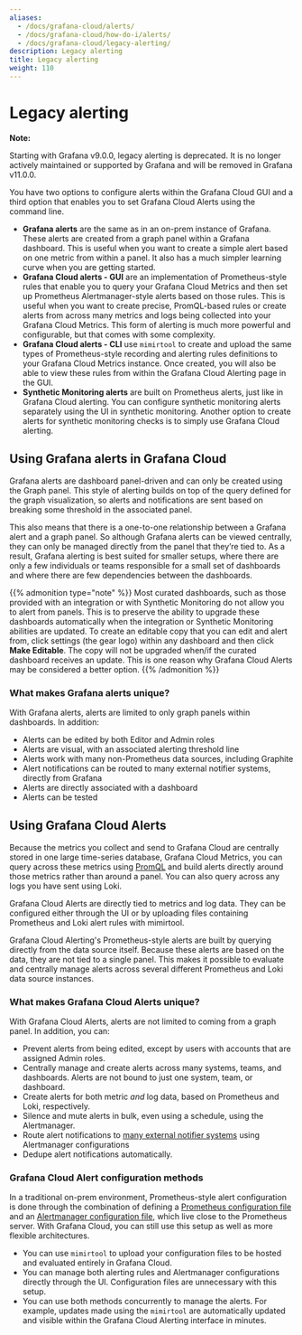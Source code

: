 ```yaml
---
aliases:
  - /docs/grafana-cloud/alerts/
  - /docs/grafana-cloud/how-do-i/alerts/
  - /docs/grafana-cloud/legacy-alerting/
description: Legacy alerting
title: Legacy alerting
weight: 110
---
```


# Legacy alerting

**Note:**

Starting with Grafana v9.0.0, legacy alerting is deprecated. It is no longer actively maintained or supported by Grafana and will be removed in Grafana v11.0.0.

You have two options to configure alerts within the Grafana Cloud GUI and a third option that enables you to set Grafana Cloud Alerts using the command line.

- **Grafana alerts** are the same as in an on-prem instance of Grafana.
  These alerts are created from a graph panel within a Grafana dashboard.
  This is useful when you want to create a simple alert based on one metric from within a panel.
  It also has a much simpler learning curve when you are getting started.
- **Grafana Cloud alerts - GUI** are an implementation of Prometheus-style rules that enable you to query your Grafana Cloud Metrics and then set up Prometheus Alertmanager-style alerts based on those rules.
  This is useful when you want to create precise, PromQL-based rules or create alerts from across many metrics and logs being collected into your Grafana Cloud Metrics.
  This form of alerting is much more powerful and configurable, but that comes with some complexity.
- **Grafana Cloud alerts - CLI** use `mimirtool` to create and upload the same types of Prometheus-style recording and alerting rules definitions to your Grafana Cloud Metrics instance.
  Once created, you will also be able to view these rules from within the Grafana Cloud Alerting page in the GUI.
- **Synthetic Monitoring alerts** are built on Prometheus alerts, just like in Grafana Cloud alerting.
  You can configure synthetic monitoring alerts separately using the UI in synthetic monitoring.
  Another option to create alerts for synthetic monitoring checks is to simply use Grafana Cloud alerting.

## Using Grafana alerts in Grafana Cloud

Grafana alerts are dashboard panel-driven and can only be created using the Graph panel.
This style of alerting builds on top of the query defined for the graph visualization, so alerts and notifications are sent based on breaking some threshold in the associated panel.

This also means that there is a one-to-one relationship between a Grafana alert and a graph panel.
So although Grafana alerts can be viewed centrally, they can only be managed directly from the panel that they’re tied to.
As a result, Grafana alerting is best suited for smaller setups, where there are only a few individuals or teams responsible for a small set of dashboards and where there are few dependencies between the dashboards.

{{% admonition type="note" %}}
Most curated dashboards, such as those provided with an integration or with Synthetic Monitoring do not allow you to alert from panels.
This is to preserve the ability to upgrade these dashboards automatically when the integration or Synthetic Monitoring abilities are updated.
To create an editable copy that you can edit and alert from, click settings (the gear logo) within any dashboard and then click **Make Editable**.
The copy will not be upgraded when/if the curated dashboard receives an update.
This is one reason why Grafana Cloud Alerts may be considered a better option.
{{% /admonition %}}

### What makes Grafana alerts unique?

With Grafana alerts, alerts are limited to only graph panels within dashboards.
In addition:

- Alerts can be edited by both Editor and Admin roles
- Alerts are visual, with an associated alerting threshold line
- Alerts work with many non-Prometheus data sources, including Graphite
- Alert notifications can be routed to many external notifier systems, directly from Grafana
- Alerts are directly associated with a dashboard
- Alerts can be tested

## Using Grafana Cloud Alerts

Because the metrics you collect and send to Grafana Cloud are centrally stored in one large time-series database, Grafana Cloud Metrics, you can query across these metrics using [PromQL](https://prometheus.io/docs/prometheus/latest/querying/basics/) and build alerts directly around those metrics rather than around a panel.
You can also query across any logs you have sent using Loki.

Grafana Cloud Alerts are directly tied to metrics and log data.
They can be configured either through the UI or by uploading files containing Prometheus and Loki alert rules with mimirtool.

Grafana Cloud Alerting's Prometheus-style alerts are built by querying directly from the data source itself.
Because these alerts are based on the data, they are not tied to a single panel.
This makes it possible to evaluate and centrally manage alerts across several different Prometheus and Loki data source instances.

### What makes Grafana Cloud Alerts unique?

With Grafana Cloud Alerts, alerts are not limited to coming from a graph panel.
In addition, you can:

- Prevent alerts from being edited, except by users with accounts that are assigned Admin roles.
- Centrally manage and create alerts across many systems, teams, and dashboards.
  Alerts are not bound to just one system, team, or dashboard.
- Create alerts for both metric _and_ log data, based on Prometheus and Loki, respectively.
- Silence and mute alerts in bulk, even using a schedule, using the Alertmanager.
- Route alert notifications to [many external notifier systems](https://prometheus.io/docs/operating/integrations/#alertmanager-webhook-receiver) using Alertmanager configurations
- Dedupe alert notifications automatically.

### Grafana Cloud Alert configuration methods

In a traditional on-prem environment, Prometheus-style alert configuration is done through the combination of defining a [Prometheus configuration file](https://prometheus.io/docs/prometheus/latest/configuration/configuration/) and an [Alertmanager configuration file](https://prometheus.io/docs/alerting/latest/configuration/), which live close to the Prometheus server.
With Grafana Cloud, you can still use this setup as well as more flexible architectures.

- You can use `mimirtool` to upload your configuration files to be hosted and evaluated entirely in Grafana Cloud.
- You can manage both alerting rules and Alertmanager configurations directly through the UI.
  Configuration files are unnecessary with this setup.
- You can use both methods concurrently to manage the alerts.
  For example, updates made using the `mimirtool` are automatically updated and visible within the Grafana Cloud Alerting interface in minutes.
